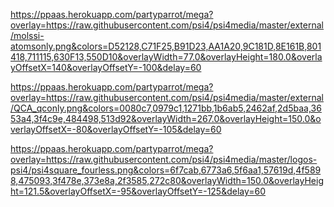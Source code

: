 
https://ppaas.herokuapp.com/partyparrot/mega?overlay=https://raw.githubusercontent.com/psi4/psi4media/master/external/molssi-atomsonly.png&colors=D52128,C71F25,B91D23,AA1A20,9C181D,8E161B,801418,711115,630F13,550D10&overlayWidth=77.0&overlayHeight=180.0&overlayOffsetX=140&overlayOffsetY=-100&delay=60

https://ppaas.herokuapp.com/partyparrot/mega?overlay=https://raw.githubusercontent.com/psi4/psi4media/master/external/QCA_qconly.png&colors=0080c7,0979c1,1271bb,1b6ab5,2462af,2d5baa,3653a4,3f4c9e,484498,513d92&overlayWidth=267.0&overlayHeight=150.0&overlayOffsetX=-80&overlayOffsetY=-105&delay=60

https://ppaas.herokuapp.com/partyparrot/mega?overlay=https://raw.githubusercontent.com/psi4/psi4media/master/logos-psi4/psi4square_fourless.png&colors=6f7cab,6773a6,5f6aa1,57619d,4f5898,475093,3f478e,373e8a,2f3585,272c80&overlayWidth=150.0&overlayHeight=121.5&overlayOffsetX=-95&overlayOffsetY=-125&delay=60

